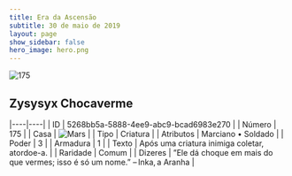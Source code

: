 ```yaml
---
title: Era da Ascensão
subtitle: 30 de maio de 2019
layout: page
show_sidebar: false
hero_image: hero.png
---
```


![175](https://cdn.keyforgegame.com/media/card_front/pt/435_175_4CP4CXV9PV7W_pt.png)

## Zysysyx Chocaverme

|----|----|
| ID | 5268bb5a-5888-4ee9-abc9-bcad6983e270 |
| Número | 175 |
| Casa | ![Mars](https://archonarcana.com/images/thumb/d/de/Mars.png/22px-Mars.png "Marte") |
| Tipo | Criatura |
| Atributos | Marciano • Soldado |
| Poder | 3 |
| Armadura | 1 |
| Texto | Após uma criatura inimiga coletar, atordoe-a. |
| Raridade | Comum |
| Dizeres | ”Ele dá choque em mais do que vermes;  isso é só um nome.” – Inka, a Aranha |
